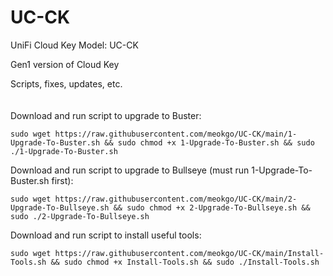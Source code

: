# UC-CK
UniFi Cloud Key Model: UC-CK

Gen1 version of Cloud Key

Scripts, fixes, updates, etc.
<br/>
<br/>
<br/>
Download and run script to upgrade to Buster:
```Shell
sudo wget https://raw.githubusercontent.com/meokgo/UC-CK/main/1-Upgrade-To-Buster.sh && sudo chmod +x 1-Upgrade-To-Buster.sh && sudo ./1-Upgrade-To-Buster.sh
```
Download and run script to upgrade to Bullseye (must run 1-Upgrade-To-Buster.sh first):
```shell
sudo wget https://raw.githubusercontent.com/meokgo/UC-CK/main/2-Upgrade-To-Bullseye.sh && sudo chmod +x 2-Upgrade-To-Bullseye.sh && sudo ./2-Upgrade-To-Bullseye.sh
```
Download and run script to install useful tools:
```shell
sudo wget https://raw.githubusercontent.com/meokgo/UC-CK/main/Install-Tools.sh && sudo chmod +x Install-Tools.sh && sudo ./Install-Tools.sh
```
